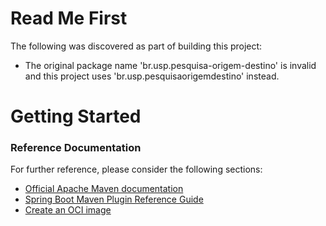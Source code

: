 # Read Me First
The following was discovered as part of building this project:

* The original package name 'br.usp.pesquisa-origem-destino' is invalid and this project uses 'br.usp.pesquisaorigemdestino' instead.

# Getting Started

### Reference Documentation
For further reference, please consider the following sections:

* [Official Apache Maven documentation](https://maven.apache.org/guides/index.html)
* [Spring Boot Maven Plugin Reference Guide](https://docs.spring.io/spring-boot/docs/2.3.0.RELEASE/maven-plugin/reference/html/)
* [Create an OCI image](https://docs.spring.io/spring-boot/docs/2.3.0.RELEASE/maven-plugin/reference/html/#build-image)

